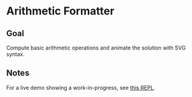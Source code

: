 # Arithmetic Formatter

## Goal

Compute basic arithmetic operations and animate the solution with SVG syntax.

## Notes

For a live demo showing a work-in-progress, see [this REPL](https://svelte.dev/repl/730b7da509b74438a9d1c4bc6306b52f).

```css
```
